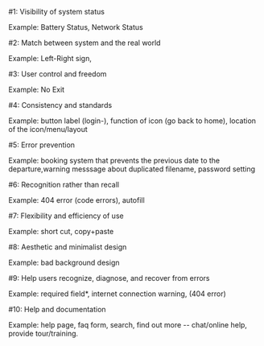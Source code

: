 #1: Visibility of system status

Example: Battery Status, Network Status

#2: Match between system and the real world

Example: Left-Right sign, 

#3: User control and freedom

Example: No Exit

#4: Consistency and standards

Example: button label (login-), function of icon (go back to home), location of the icon/menu/layout 

#5: Error prevention

Example: booking system that prevents the previous date to the departure,warning messsage about duplicated filename, password setting

#6: Recognition rather than recall

Example: 404 error (code errors), autofill

#7: Flexibility and efficiency of use

Example: short cut, copy+paste

#8: Aesthetic and minimalist design

Example: bad background design

#9: Help users recognize, diagnose, and recover from errors

Example: required field*, internet connection warning, (404 error)

#10: Help and documentation

Example: help page, faq form, search, find out more -- chat/online help, provide tour/training.

